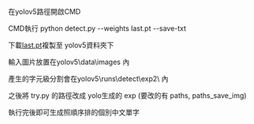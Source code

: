 在yolov5路徑開啟CMD

CMD執行 python detect.py --weights last.pt --save-txt

下載[last.pt](https://drive.google.com/file/d/1Aq32QROGIP8976485F_xF49RPA1j40Cl/view?usp=sharing "last.pt")複製至 yolov5資料夾下

輸入圖片放置在yolov5\data\images 內

產生的字元級分割會在yolov5\runs\detect\exp2\ 內

之後將 try.py 的路徑改成 yolo生成的 exp (要改的有 paths, paths_save_img)

執行完後即可生成照順序排的個別中文單字
